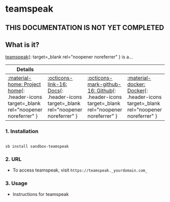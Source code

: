 # teamspeak

## THIS DOCUMENTATION IS NOT YET COMPLETED

## What is it?

[teamspeak](https://teamspeak.url){: target=_blank rel="noopener noreferrer" } is a...

| Details     |             |             |             |
|-------------|-------------|-------------|-------------|
| [:material-home: Project home](https://teamspeak.url){: .header-icons target=_blank rel="noopener noreferrer" } | [:octicons-link-16: Docs](https://teamspeak.docs.url){: .header-icons target=_blank rel="noopener noreferrer" } | [:octicons-mark-github-16: Github](https://github.com/teamspeak/teamspeak){: .header-icons target=_blank rel="noopener noreferrer" } | [:material-docker: Docker](https://hub.docker.com/r/teamspeak/teamspeak){: .header-icons target=_blank rel="noopener noreferrer" }|

### 1. Installation

``` shell

sb install sandbox-teamspeak

```

### 2. URL

- To access teamspeak, visit `https://teamspeak._yourdomain.com_`

### 3. Usage

- Instructions for teamspeak
